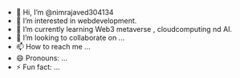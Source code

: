 - 👋 Hi, I’m @nimrajaved304134
- 👀 I’m interested in webdevelopment.
- 🌱 I’m currently learning Web3 metaverse , cloudcomputing nd AI.
- 💞️ I’m looking to collaborate on ...
- 📫 How to reach me ...
- 😄 Pronouns: ...
- ⚡ Fun fact: ...

<!---
nimrajaved304134/nimrajaved304134 is a ✨ special ✨ repository because its `README.md` (this file) appears on your GitHub profile.
You can click the Preview link to take a look at your changes.
--->
